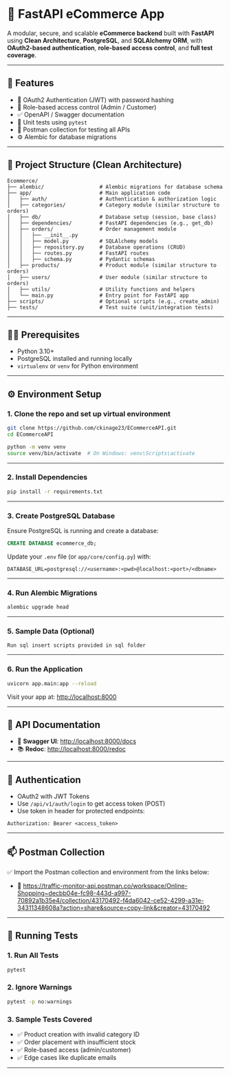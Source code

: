 
# 🛒 FastAPI eCommerce App

A modular, secure, and scalable **eCommerce backend** built with **FastAPI** using **Clean Architecture**, **PostgreSQL**, and **SQLAlchemy ORM**, with **OAuth2-based authentication**, **role-based access control**, and **full test coverage**.

---

## 🚀 Features

- 🔐 OAuth2 Authentication (JWT) with password hashing
- 👥 Role-based access control (Admin / Customer)
- ✅ OpenAPI / Swagger documentation
- 🧪 Unit tests using `pytest`
- 📄 Postman collection for testing all APIs
- ⚙️ Alembic for database migrations

---

## 📁 Project Structure (Clean Architecture)

```
Ecommerce/
├── alembic/                  # Alembic migrations for database schema
├── app/                      # Main application code
│   ├── auth/                 # Authentication & authorization logic
│   ├── categories/           # Category module (similar structure to orders)
│   ├── db/                   # Database setup (session, base class)
│   ├── dependencies/         # FastAPI dependencies (e.g., get_db)
│   ├── orders/               # Order management module
│   │   ├── __init__.py
│   │   ├── model.py          # SQLAlchemy models
│   │   ├── repository.py     # Database operations (CRUD)
│   │   ├── routes.py         # FastAPI routes
│   │   ├── schema.py         # Pydantic schemas
│   ├── products/             # Product module (similar structure to orders)
│   ├── users/                # User module (similar structure to orders)
│   ├── utils/                # Utility functions and helpers
│   └── main.py               # Entry point for FastAPI app
├── scripts/                  # Optional scripts (e.g., create_admin)
├── tests/                    # Test suite (unit/integration tests)
```

---

## 🧑‍💻 Prerequisites

- Python 3.10+
- PostgreSQL installed and running locally
- `virtualenv` or `venv` for Python environment

---

## ⚙️ Environment Setup

### 1. Clone the repo and set up virtual environment

```bash
git clone https://github.com/ckinage23/ECommerceAPI.git
cd ECommerceAPI

python -m venv venv
source venv/bin/activate  # On Windows: venv\Scripts\activate
```

---

### 2. Install Dependencies

```bash
pip install -r requirements.txt
```

---

### 3. Create PostgreSQL Database

Ensure PostgreSQL is running and create a database:

```sql
CREATE DATABASE ecommerce_db;
```

Update your `.env` file (or `app/core/config.py`) with:

```env
DATABASE_URL=postgresql://<username>:<pwd>@localhost:<port>/<dbname>

```

---

### 4. Run Alembic Migrations

```bash
alembic upgrade head
```

---

### 5. Sample Data (Optional)

```
Run sql insert scripts provided in sql folder
```

---

### 6. Run the Application

```bash
uvicorn app.main:app --reload
```

Visit your app at: [http://localhost:8000](http://localhost:8000)

---

## 📘 API Documentation

- 🧾 **Swagger UI**: [http://localhost:8000/docs](http://localhost:8000/docs)
- 📚 **Redoc**: [http://localhost:8000/redoc](http://localhost:8000/redoc)

---

## 🔐 Authentication

- OAuth2 with JWT Tokens
- Use `/api/v1/auth/login` to get access token (POST)
- Use token in header for protected endpoints:

```http
Authorization: Bearer <access_token>
```

---

## 📫 Postman Collection

✅ Import the Postman collection and environment from the links below:

- 🔗 https://traffic-monitor-api.postman.co/workspace/Online-Shopping~decbb04e-fc98-443d-a997-70892a1b35e4/collection/43170492-f4da6042-ce52-4299-a31e-34311348608a?action=share&source=copy-link&creator=43170492

---

## 🧪 Running Tests

### 1. Run All Tests

```bash
pytest
````

### 2. Ignore Warnings

```bash
pytest -p no:warnings
```

### 3. Sample Tests Covered

- ✅ Product creation with invalid category ID
- ✅ Order placement with insufficient stock
- ✅ Role-based access (admin/customer)
- ✅ Edge cases like duplicate emails 

---


